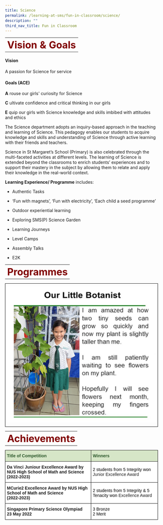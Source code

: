 ```yaml
---
title: Science
permalink: /learning-at-sms/fun-in-classroom/science/
description: ""
third_nav_title: Fun in Classroom
---
```

<table>
	<tbody><tr>
		<th><font size="6" color="maroon">
     Vision &amp; Goals
 </font></th>
</tr>
	<tr>
</tr>
</tbody></table>

#### **Vision**

A passion for Science for service

  

#### **Goals (ACE)**

**A**&nbsp;rouse our girls' curiosity for Science

  

**C**&nbsp;ultivate confidence and critical thinking in our girls

  

**E**&nbsp;quip our girls with Science knowledge and skills imbibed with attitudes and ethics

The Science department adopts an inquiry-based approach in the teaching and learning of Science. This pedagogy enables our students to acquire knowledge and skills and understanding of Science through active learning with their friends and teachers.

  

Science in St Margaret’s School (Primary) is also celebrated through the multi-faceted activities at different levels. The learning of Science is extended beyond the classrooms to enrich students’ experiences and to support their mastery in the subject by allowing them to relate and apply their knowledge in the real-world context.

  
**Learning Experience/ Programme** includes:

*   Authentic Tasks

*   ‘Fun with magnets’, ‘Fun with electricity’, ‘Each child a seed programme’  
    

*   Outdoor experiential learning

*   Exploring SMS(P) Science Garden
*   Learning Journeys
*   Level Camps

*   Assembly Talks
*   E2K


<table>
	<tbody><tr>
		<th><font size="6" color="maroon">
     Programmes
 </font></th>
</tr>
	<tr>
</tr>
</tbody></table>

<style type="text/css">
.tg  {border-collapse:collapse;border-spacing:0;}
.tg td{border-color:black;border-style:solid;border-width:1px;font-family:Arial, sans-serif;font-size:14px;
  overflow:hidden;padding:10px 5px;word-break:normal;}
.tg th{border-color:black;border-style:solid;border-width:1px;font-family:Arial, sans-serif;font-size:14px;
  font-weight:normal;overflow:hidden;padding:10px 5px;word-break:normal;}
.tg .tg-baqh{text-align:center;vertical-align:top}
.tg .tg-amwm{font-weight:bold;text-align:center;vertical-align:top}
.tg .tg-0lax{text-align:left;vertical-align:top}
</style>
<table class="tg">

<tbody>
  <tr>
    <td class="tg-0lax" colspan="2"><img src="/images/2021OurLittleBotanist03.jpg"></td>
  </tr>
</tbody>
</table>


<table>
	<tbody><tr>
		<th><font size="6" color="maroon">
    Achievements
 </font></th>
</tr>
	<tr>
</tr>
</tbody></table>

<style type="text/css">
.tg  {border-collapse:collapse;border-spacing:0;}
.tg td{border-color:black;border-style:solid;border-width:1px;font-family:Arial, sans-serif;font-size:14px;
  overflow:hidden;padding:10px 5px;word-break:normal;}
.tg th{border-color:black;border-style:solid;border-width:1px;font-family:Arial, sans-serif;font-size:14px;
  font-weight:normal;overflow:hidden;padding:10px 5px;word-break:normal;}
.tg .tg-bzhr{background-color:#D6E6C7;color:#2A5629;font-weight:bold;text-align:left;vertical-align:middle}
.tg .tg-dgl5{background-color:#FFF;font-weight:bold;text-align:left;vertical-align:top}
.tg .tg-zr06{background-color:#FFF;text-align:left;vertical-align:middle}
</style>
<table class="tg">
<thead>
  <tr>
    <th class="tg-bzhr"><span style="font-weight:bold;color:#2A5629;background-color:#D6E6C7">Title of Competition</span></th>
    <th class="tg-bzhr"><span style="font-weight:bold;color:#2A5629;background-color:#D6E6C7">Winners</span></th>
  </tr>
</thead>
<tbody>
  <tr>
    <td class="tg-dgl5">Da Vinci Juniour Excellence Award by NUS High School of Math and Science<br>(2022-2023)</td>
    <td class="tg-zr06"><span style="color:#000;background-color:#FFF"> 2 students from 5 Integrity won</span> Junior Excellence Award </td>
  </tr>
  <tr>
    <td class="tg-dgl5">MCurie2 Excellence Award by NUS High School of Math and Science<br>(2022-2023)</td>
    <td class="tg-zr06"><span style="color:#000;background-color:#FFF"> 2 students from 5 Integrity &amp; 5 Tenacity won</span> Excellence Award</td>
  </tr>
  <tr>
    <td class="tg-dgl5">Singapore Primary Science Olympiad<br>23 May 2022</td>
    <td class="tg-zr06"><span style="color:#000;background-color:#FFF"> 3 Bronze</span><br><span style="color:#000;background-color:#FFF"> 2 Merit</span></td>
  </tr>
</tbody>
</table>